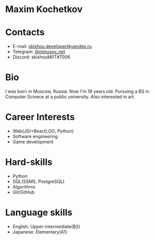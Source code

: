 # Maxim Kochetkov

# Contacts

* E-mail: skishou.developer@yandex.ru
* Telegram: [@minusov_net](https://t.me/minusov_net)
* Discord: skishouMIIT#7006

# Bio

I was born in Moscow, Russia. Now I'm 18 years old. Pursuing a BS in Computer Scinece at a public university. Also interested in art.

# Career Interests

* Web(JS(+React),GO, Python)
* Software engineering
* Game development

# Hard-skills

* Python
* SQL(SSMS, PostgreSQL)
* Algorithms
* Git/GitHub

# Language skills

* English: Upper-intermediate(B2)
* Japanese: Elementary(A1)